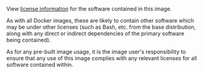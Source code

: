 View [license information](https://github.com/wso2/product-is/blob/master/LICENSE.txt) for the software contained in this image.

As with all Docker images, these are likely to contain other software which may be under other licenses (such as Bash, etc. from the base distribution,
along with any direct or indirect dependencies of the primary software being contained).

As for any pre-built image usage, it is the image user's responsibility to ensure that any use of this image complies with any relevant licenses for all software contained within.
